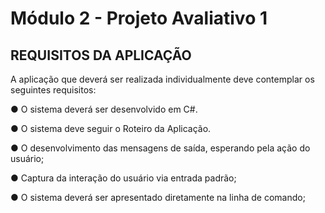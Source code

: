 # Módulo 2 - Projeto Avaliativo 1

## REQUISITOS DA APLICAÇÃO
A aplicação que deverá ser realizada individualmente deve contemplar os seguintes requisitos:

● O sistema deverá ser desenvolvido em C#.

● O sistema deve seguir o Roteiro da Aplicação.

● O desenvolvimento das mensagens de saída, esperando pela ação do usuário;

● Captura da interação do usuário via entrada padrão;

● O sistema deverá ser apresentado diretamente na linha de comando;
